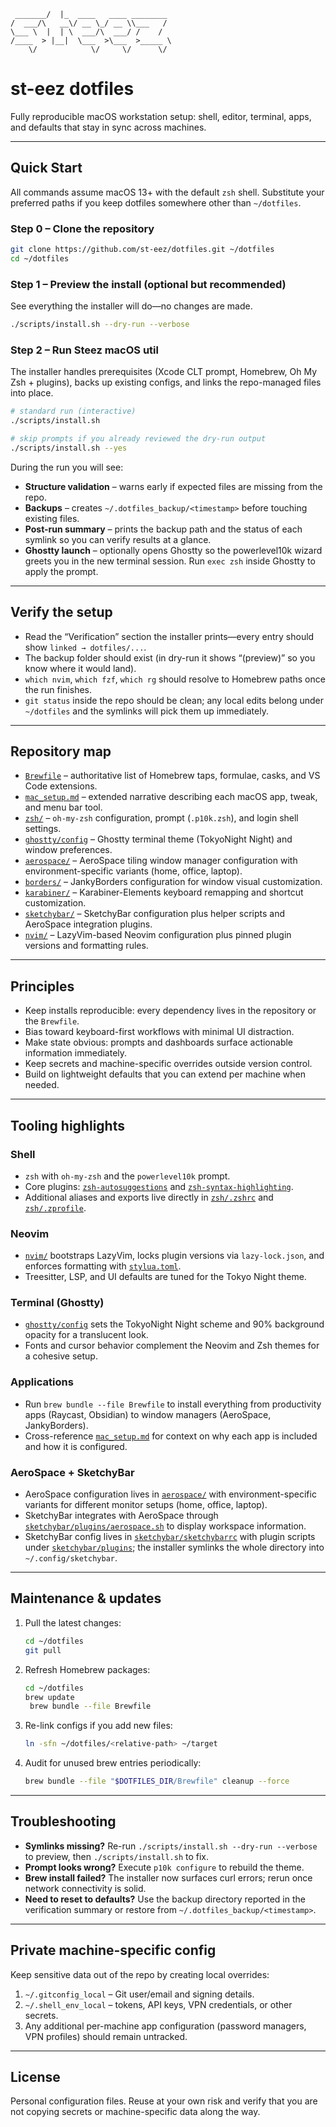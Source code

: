  ```                     
  _______/  |_  ____   ____ ________
/  ___/\   __\/ __ \_/ __ \\___   /
 \___ \  |  | \  ___/\  ___/ /    / 
/____  > |__|  \___  >\___  >_____ \
     \/            \/     \/      \/
 ```

# st-eez dotfiles

Fully reproducible macOS workstation setup: shell, editor, terminal, apps, and defaults that stay in sync across machines.

---

## Quick Start

All commands assume macOS 13+ with the default `zsh` shell. Substitute your preferred paths if you keep dotfiles somewhere other than `~/dotfiles`.

### Step 0 – Clone the repository

```bash
git clone https://github.com/st-eez/dotfiles.git ~/dotfiles
cd ~/dotfiles
```

### Step 1 – Preview the install (optional but recommended)

See everything the installer will do—no changes are made.

```bash
./scripts/install.sh --dry-run --verbose
```

### Step 2 – Run Steez macOS util

The installer handles prerequisites (Xcode CLT prompt, Homebrew, Oh My Zsh + plugins), backs up existing configs, and links the repo-managed files into place.

```bash
# standard run (interactive)
./scripts/install.sh

# skip prompts if you already reviewed the dry-run output
./scripts/install.sh --yes
```

During the run you will see:

- **Structure validation** – warns early if expected files are missing from the repo.
- **Backups** – creates `~/.dotfiles_backup/<timestamp>` before touching existing files.
- **Post-run summary** – prints the backup path and the status of each symlink so you can verify results at a glance.
- **Ghostty launch** – optionally opens Ghostty so the powerlevel10k wizard greets you in the new terminal session. Run `exec zsh` inside Ghostty to apply the prompt.

---

## Verify the setup

- Read the “Verification” section the installer prints—every entry should show `linked → dotfiles/...`.
- The backup folder should exist (in dry-run it shows “(preview)” so you know where it would land).
- `which nvim`, `which fzf`, `which rg` should resolve to Homebrew paths once the run finishes.
- `git status` inside the repo should be clean; any local edits belong under `~/dotfiles` and the symlinks will pick them up immediately.

---

## Repository map

- [`Brewfile`](Brewfile) – authoritative list of Homebrew taps, formulae, casks, and VS Code extensions.
- [`mac_setup.md`](mac_setup.md) – extended narrative describing each macOS app, tweak, and menu bar tool.
- [`zsh/`](zsh) – `oh-my-zsh` configuration, prompt (`.p10k.zsh`), and login shell settings.
- [`ghostty/config`](ghostty/config) – Ghostty terminal theme (TokyoNight Night) and window preferences.
- [`aerospace/`](aerospace) – AeroSpace tiling window manager configuration with environment-specific variants (home, office, laptop).
- [`borders/`](borders) – JankyBorders configuration for window visual customization.
- [`karabiner/`](karabiner) – Karabiner-Elements keyboard remapping and shortcut customization.
- [`sketchybar/`](sketchybar) – SketchyBar configuration plus helper scripts and AeroSpace integration plugins.
- [`nvim/`](nvim) – LazyVim-based Neovim configuration plus pinned plugin versions and formatting rules.

---

## Principles

- Keep installs reproducible: every dependency lives in the repository or the `Brewfile`.
- Bias toward keyboard-first workflows with minimal UI distraction.
- Make state obvious: prompts and dashboards surface actionable information immediately.
- Keep secrets and machine-specific overrides outside version control.
- Build on lightweight defaults that you can extend per machine when needed.

---

## Tooling highlights

### Shell

- `zsh` with `oh-my-zsh` and the `powerlevel10k` prompt.
- Core plugins: [`zsh-autosuggestions`](https://github.com/zsh-users/zsh-autosuggestions) and [`zsh-syntax-highlighting`](https://github.com/zsh-users/zsh-syntax-highlighting).
- Additional aliases and exports live directly in [`zsh/.zshrc`](zsh/.zshrc) and [`zsh/.zprofile`](zsh/.zprofile).

### Neovim

- [`nvim/`](nvim) bootstraps LazyVim, locks plugin versions via `lazy-lock.json`, and enforces formatting with [`stylua.toml`](nvim/stylua.toml).
- Treesitter, LSP, and UI defaults are tuned for the Tokyo Night theme.

### Terminal (Ghostty)

- [`ghostty/config`](ghostty/config) sets the TokyoNight Night scheme and 90% background opacity for a translucent look.
- Fonts and cursor behavior complement the Neovim and Zsh themes for a cohesive setup.

### Applications

- Run `brew bundle --file Brewfile` to install everything from productivity apps (Raycast, Obsidian) to window managers (AeroSpace, JankyBorders).
- Cross-reference [`mac_setup.md`](mac_setup.md) for context on why each app is included and how it is configured.

### AeroSpace + SketchyBar

- AeroSpace configuration lives in [`aerospace/`](aerospace) with environment-specific variants for different monitor setups (home, office, laptop).
- SketchyBar integrates with AeroSpace through [`sketchybar/plugins/aerospace.sh`](sketchybar/plugins/aerospace.sh) to display workspace information.
- SketchyBar config lives in [`sketchybar/sketchybarrc`](sketchybar/sketchybarrc) with plugin scripts under [`sketchybar/plugins`](sketchybar/plugins); the installer symlinks the whole directory into `~/.config/sketchybar`.

---

## Maintenance & updates

1. Pull the latest changes:

   ```bash
   cd ~/dotfiles
   git pull
   ```

2. Refresh Homebrew packages:

   ```bash
   cd ~/dotfiles
   brew update
    brew bundle --file Brewfile
   ```

3. Re-link configs if you add new files:

   ```bash
   ln -sfn ~/dotfiles/<relative-path> ~/target
   ```

4. Audit for unused brew entries periodically:

   ```bash
   brew bundle --file "$DOTFILES_DIR/Brewfile" cleanup --force
   ```

---

## Troubleshooting

- **Symlinks missing?** Re-run `./scripts/install.sh --dry-run --verbose` to preview, then `./scripts/install.sh` to fix.
- **Prompt looks wrong?** Execute `p10k configure` to rebuild the theme.
- **Brew install failed?** The installer now surfaces curl errors; rerun once network connectivity is solid.
- **Need to reset to defaults?** Use the backup directory reported in the verification summary or restore from `~/.dotfiles_backup/<timestamp>`.

---

## Private machine-specific config

Keep sensitive data out of the repo by creating local overrides:

1. `~/.gitconfig_local` – Git user/email and signing details.
2. `~/.shell_env_local` – tokens, API keys, VPN credentials, or other secrets.
3. Any additional per-machine app configuration (password managers, VPN profiles) should remain untracked.

---

## License

Personal configuration files. Reuse at your own risk and verify that you are not copying secrets or machine-specific data along the way.
